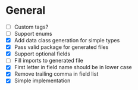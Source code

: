 # General

- [ ] Custom tags?
- [ ] Support enums
- [X] Add data class generation for simple types
- [X] Pass valid package for generated files
- [X] Support optional fields
- [ ] Fill imports to generated file
- [X] First letter in field name should be in lower case
- [X] Remove trailing comma in field list
- [X] Simple implementation